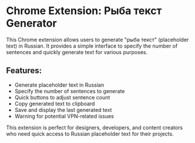 # Chrome Extension: Рыба текст Generator

This Chrome extension allows users to generate "рыба текст" (placeholder text) in Russian. It provides a simple interface to specify the number of sentences and quickly generate text for various purposes.

## Features:

- Generate placeholder text in Russian
- Specify the number of sentences to generate
- Quick buttons to adjust sentence count
- Copy generated text to clipboard
- Save and display the last generated text
- Warning for potential VPN-related issues

This extension is perfect for designers, developers, and content creators who need quick access to Russian placeholder text for their projects.
